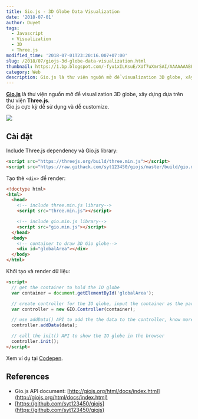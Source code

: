 ```yaml
---
title: Gio.js - 3D Globe Data Visualization
date: '2018-07-01'
author: Duyet
tags:
  - Javascript
  - Visualization
  - 3D
  - Three.js
modified_time: '2018-07-01T23:20:16.007+07:00'
slug: /2018/07/giojs-3d-globe-data-visualization.html
thumbnail: https://1.bp.blogspot.com/-fyu1xILKsuE/XUf7uXmrSAI/AAAAAAABFMw/FPCRz3qQR8k7_8iIPSoRkm-zBslPkdFDwCLcBGAs/s1600/Screen%2BShot%2B2019-08-05%2Bat%2B4.49.34%2BPM.png
category: Web
description: Gio.js là thư viện nguồn mở để visualization 3D globe, xây dựng dựa trên thư viện **Three.js**. Gio.js cực kỳ dễ sử dụng và dễ customize.
---
```


**[Gio.js](https://github.com/syt123450/giojs)** là thư viện nguồn mở để visualization 3D globe, xây dựng dựa trên thư viện **Three.js**.  
Gio.js cực kỳ dễ sử dụng và dễ customize.

![](https://1.bp.blogspot.com/-fyu1xILKsuE/XUf7uXmrSAI/AAAAAAABFMw/FPCRz3qQR8k7_8iIPSoRkm-zBslPkdFDwCLcBGAs/s1600/Screen%2BShot%2B2019-08-05%2Bat%2B4.49.34%2BPM.png)

## Cài đặt

Include Three.js dependency và Gio.js library:

```html
<script src="https://threejs.org/build/three.min.js"></script>
<script src="https://raw.githack.com/syt123450/giojs/master/build/gio.min.js"></script>
```

Tạo thẻ `<div>` để render:

```html
<!doctype html>
<html>
  <head>
    <!-- include three.min.js library-->
    <script src="three.min.js"></script>

    <!-- include gio.min.js library-->
    <script src="gio.min.js"></script>
  </head>
  <body>
    <!-- container to draw 3D Gio globe-->
    <div id="globalArea"></div>
  </body>
</html>
```

Khởi tạo và render dữ liệu:

```html
<script>
  // get the container to hold the IO globe
  var container = document.getElementById('globalArea');

  // create controller for the IO globe, input the container as the parameter
  var controller = new GIO.Controller(container);

  // use addData() API to add the the data to the controller, know more about data format check out documentation about data: http://giojs.org/html/docs/dataIntro.html
  controller.addData(data);

  // call the init() API to show the IO globe in the browser
  controller.init();
</script>
```

Xem ví dụ tại [Codepen](https://codepen.io/syt123450/pen/VXNdgM).

## References

- Gio.js API document: [http://giojs.org/html/docs/index.html](http://giojs.org/html/docs/index.html)
- [https://github.com/syt123450/giojs](https://github.com/syt123450/giojs)
